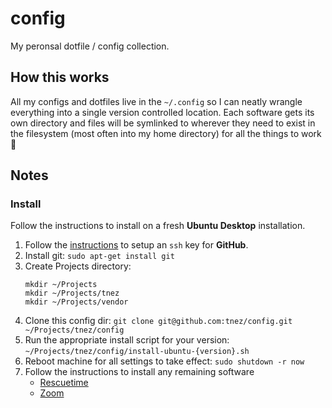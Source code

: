 # config

My peronsal dotfile / config collection.

## How this works

All my configs and dotfiles live in the `~/.config` so I can neatly wrangle everything into a single version controlled location. Each software gets its own directory and files will be symlinked to wherever they need to exist in the filesystem (most often into my home directory) for all the things to work :pray:

## Notes

### Install

Follow the instructions to install on a fresh **Ubuntu Desktop** installation.

1. Follow the [instructions](https://help.github.com/en/github/authenticating-to-github/generating-a-new-ssh-key-and-adding-it-to-the-ssh-agent) to setup an `ssh` key for **GitHub**.
1. Install git:
    `sudo apt-get install git`
1. Create Projects directory:
    ```
    mkdir ~/Projects
    mkdir ~/Projects/tnez
    mkdir ~/Projects/vendor
    ```
1. Clone this config dir:
    `git clone git@github.com:tnez/config.git ~/Projects/tnez/config`
1. Run the appropriate install script for your version:
    `~/Projects/tnez/config/install-ubuntu-{version}.sh`
1. Reboot machine for all settings to take effect: `sudo shutdown -r now`
1. Follow the instructions to install any remaining software
    - [Rescuetime](https://www.rescuetime.com/download_linux)
    - [Zoom](https://support.zoom.us/hc/en-us/articles/204206269-Installing-Zoom-on-Linux#h_adcc0b66-b2f4-468b-bc7a-12c182f354b7)
